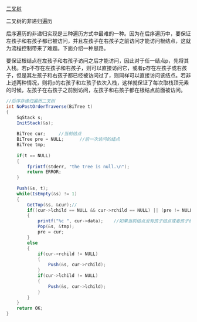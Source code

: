 [二叉树](https://www.cnblogs.com/polly333/p/4740355.html)

二叉树的非递归遍历





 后序遍历的非递归实现是三种遍历方式中最难的一种。因为在后序遍历中，要保证左孩子和右孩子都已被访问，并且左孩子在右孩子之前访问才能访问根结点，这就为流程控制带来了难题。下面介绍一种思路。

   要保证根结点在左孩子和右孩子访问之后才能访问，因此对于任一结点p，先将其入栈。若p不存在左孩子和右孩子，则可以直接访问它，或者p存在左孩子或右孩子，但是其左孩子和右孩子都已经被访问过了，则同样可以直接访问该结点。若非上述两种情况，则将p的右孩子和左孩子依次入栈，这样就保证了每次取栈顶元素的时候，左孩子在右孩子之前别访问，左孩子和右孩子都在根结点前面被访问。

```java
//后序非递归遍历二叉树
int NoPostOrderTraverse(BiTree t)
{
    SqStack s;
    InitStack(&s);
 
    BiTree cur;     //当前结点  
    BiTree pre = NULL;      //前一次访问的结点
    BiTree tmp;
 
    if(t == NULL)
    {
        fprintf(stderr, "the tree is null.\n");
        return ERROR;
    }
 
    Push(&s, t);
    while(IsEmpty(&s) != 1)
    {
        GetTop(&s, &cur);//
        if((cur->lchild == NULL && cur->rchild == NULL) || (pre != NULL && (pre == cur->lchild || pre == cur->rchild)))
        {
            printf("%c ", cur->data);    //如果当前结点没有孩子结点或者孩子结点都已被访问过
            Pop(&s, &tmp);
            pre = cur;
        }
        else
        {
            if(cur->rchild != NULL)
            {
                Push(&s, cur->rchild);
            }
            if(cur->lchild != NULL)
            {
                Push(&s, cur->lchild);
            }
        }
    }
    return OK;
}
```